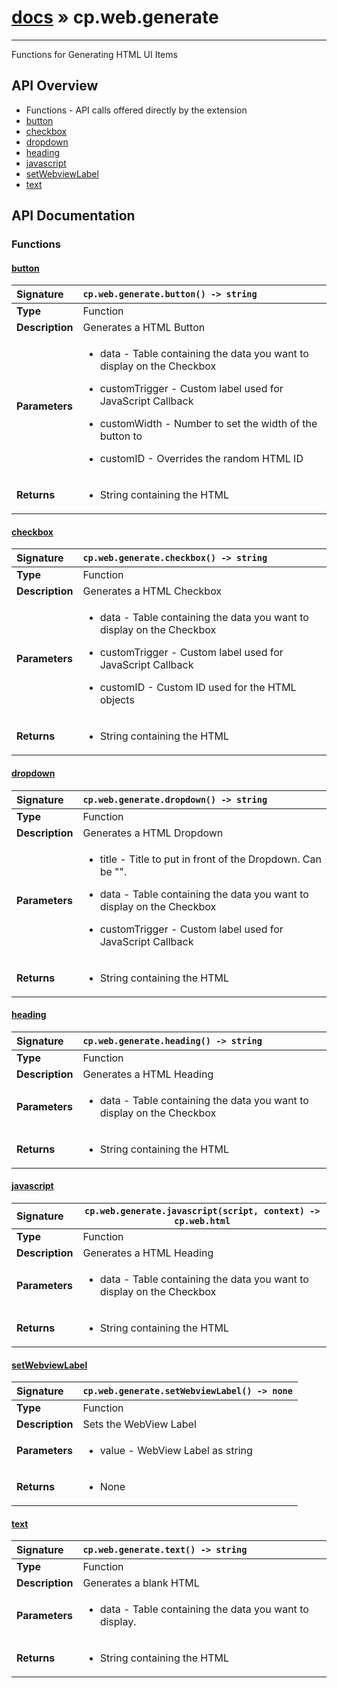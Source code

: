 # [docs](index.md) » cp.web.generate
---

Functions for Generating HTML UI Items

## API Overview
* Functions - API calls offered directly by the extension
 * [button](#button)
 * [checkbox](#checkbox)
 * [dropdown](#dropdown)
 * [heading](#heading)
 * [javascript](#javascript)
 * [setWebviewLabel](#setwebviewlabel)
 * [text](#text)

## API Documentation

### Functions

#### [button](#button)
| <span style="float: left;">**Signature**</span> | <span style="float: left;">`cp.web.generate.button() -> string` </span>                                                          |
| -----------------------------------------------------|---------------------------------------------------------------------------------------------------------|
| **Type**                                             | Function                                                                                         |
| **Description**                                      | Generates a HTML Button                                                                                         |
| **Parameters**                                       | <ul><li>data - Table containing the data you want to display on the Checkbox</li></ul><ul><li>customTrigger - Custom label used for JavaScript Callback</li></ul><ul><li>customWidth - Number to set the width of the button to</li></ul><ul><li>customID - Overrides the random HTML ID</li></ul>   |
| **Returns**                                          | <ul><li>String containing the HTML</li></ul>            |

#### [checkbox](#checkbox)
| <span style="float: left;">**Signature**</span> | <span style="float: left;">`cp.web.generate.checkbox() -> string` </span>                                                          |
| -----------------------------------------------------|---------------------------------------------------------------------------------------------------------|
| **Type**                                             | Function                                                                                         |
| **Description**                                      | Generates a HTML Checkbox                                                                                         |
| **Parameters**                                       | <ul><li>data - Table containing the data you want to display on the Checkbox</li></ul><ul><li>customTrigger - Custom label used for JavaScript Callback</li></ul><ul><li>customID - Custom ID used for the HTML objects</li></ul>   |
| **Returns**                                          | <ul><li>String containing the HTML</li></ul>            |

#### [dropdown](#dropdown)
| <span style="float: left;">**Signature**</span> | <span style="float: left;">`cp.web.generate.dropdown() -> string` </span>                                                          |
| -----------------------------------------------------|---------------------------------------------------------------------------------------------------------|
| **Type**                                             | Function                                                                                         |
| **Description**                                      | Generates a HTML Dropdown                                                                                         |
| **Parameters**                                       | <ul><li>title - Title to put in front of the Dropdown. Can be "".</li></ul><ul><li>data - Table containing the data you want to display on the Checkbox</li></ul><ul><li>customTrigger - Custom label used for JavaScript Callback</li></ul>   |
| **Returns**                                          | <ul><li>String containing the HTML</li></ul>            |

#### [heading](#heading)
| <span style="float: left;">**Signature**</span> | <span style="float: left;">`cp.web.generate.heading() -> string` </span>                                                          |
| -----------------------------------------------------|---------------------------------------------------------------------------------------------------------|
| **Type**                                             | Function                                                                                         |
| **Description**                                      | Generates a HTML Heading                                                                                         |
| **Parameters**                                       | <ul><li>data - Table containing the data you want to display on the Checkbox</li></ul>   |
| **Returns**                                          | <ul><li>String containing the HTML</li></ul>            |

#### [javascript](#javascript)
| <span style="float: left;">**Signature**</span> | <span style="float: left;">`cp.web.generate.javascript(script, context) -> cp.web.html` </span>                                                          |
| -----------------------------------------------------|---------------------------------------------------------------------------------------------------------|
| **Type**                                             | Function                                                                                         |
| **Description**                                      | Generates a HTML Heading                                                                                         |
| **Parameters**                                       | <ul><li>data - Table containing the data you want to display on the Checkbox</li></ul>   |
| **Returns**                                          | <ul><li>String containing the HTML</li></ul>            |

#### [setWebviewLabel](#setwebviewlabel)
| <span style="float: left;">**Signature**</span> | <span style="float: left;">`cp.web.generate.setWebviewLabel() -> none` </span>                                                          |
| -----------------------------------------------------|---------------------------------------------------------------------------------------------------------|
| **Type**                                             | Function                                                                                         |
| **Description**                                      | Sets the WebView Label                                                                                         |
| **Parameters**                                       | <ul><li>value - WebView Label as string</li></ul>   |
| **Returns**                                          | <ul><li>None</li></ul>            |

#### [text](#text)
| <span style="float: left;">**Signature**</span> | <span style="float: left;">`cp.web.generate.text() -> string` </span>                                                          |
| -----------------------------------------------------|---------------------------------------------------------------------------------------------------------|
| **Type**                                             | Function                                                                                         |
| **Description**                                      | Generates a blank HTML                                                                                         |
| **Parameters**                                       | <ul><li>data - Table containing the data you want to display.</li></ul>   |
| **Returns**                                          | <ul><li>String containing the HTML</li></ul>            |

